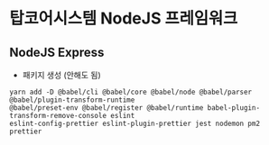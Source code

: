 
# 탑코어시스템 NodeJS 프레임워크

## NodeJS Express
- 패키지 생성 (안해도 됨)
```shell
yarn add -D @babel/cli @babel/core @babel/node @babel/parser @babel/plugin-transform-runtime 
@babel/preset-env @babel/register @babel/runtime babel-plugin-transform-remove-console eslint 
eslint-config-prettier eslint-plugin-prettier jest nodemon pm2 prettier
```
